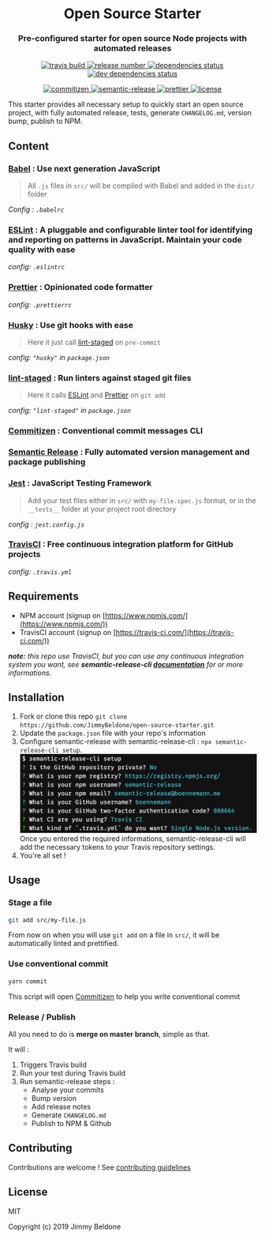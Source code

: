 <h1 align="center" style="border-bottom: none;">Open Source Starter </h1>
<h3 align="center">Pre-configured starter for open source Node projects with automated releases</h3>
<p align="center">
    <a href="https://travis-ci.com/JimmyBeldone/open-source-starter">
        <img alt="travis build" src="https://travis-ci.com/JimmyBeldone/open-source-starter.svg?branch=master">
    </a>
    <a href="#badge">
        <img alt="release number" src="https://badgen.net/github/release/JimmyBeldone/open-source-starter/stable">
    </a>
    <a href="#badge">
        <img alt="dependencies status" src="https://badgen.net/david/dep/JimmyBeldone/open-source-starter">
    </a>
    <a href="#badge">
        <img alt="dev dependencies status" src="https://badgen.net/david/dev/JimmyBeldone/open-source-starter">
    </a>
</p>
<p align="center">
    <a href="http://commitizen.github.io/cz-cli/">
        <img alt="commitizen" src="https://img.shields.io/badge/commitizen-friendly-brightgreen.svg">
    </a>
    <a href="https://github.com/semantic-release/semantic-release">
        <img alt="semantic-release" src="https://img.shields.io/badge/%20%20%F0%9F%93%A6%F0%9F%9A%80-semantic--release-e10079.svg">
    </a>
    <a href="https://github.com/prettier/prettier">
        <img alt="prettier" src="https://img.shields.io/badge/styled_with-prettier-ff69b4.svg">
    </a>
    <a href="https://github.com/JimmyBeldone/open-source-starter/blob/master/LICENSE">
        <img alt="license" src="https://badgen.net/github/license/JimmyBeldone/open-source-starter">
    </a>
</p>

This starter provides all necessary setup to quickly start an open source project, with fully automated release, tests, generate `CHANGELOG.md`, version bump, publish to NPM.

## Content

### **[Babel](https://babeljs.io/)** : Use next generation JavaScript

> All `.js` files in `src/` will be compiled with Babel and added in the `dist/` folder

*Config : `.babelrc`*

### **[ESLint](https://eslint.org/)** : A pluggable and configurable linter tool for identifying and reporting on patterns in JavaScript. Maintain your code quality with ease

*config: `.eslintrc`*

### **[Prettier](https://prettier.io/)** : Opinionated code formatter

*config: `.prettierrc`*

### **[Husky](https://github.com/typicode/husky)** : Use git hooks with ease

> Here it just call [lint-staged](https://github.com/okonet/lint-staged) on `pre-commit`

*config: `"husky"` in `package.json`*

### **[lint-staged](https://github.com/okonet/lint-staged)** : Run linters against staged git files

> Here it calls [ESLint](https://eslint.org/) and [Prettier](https://prettier.io/) on `git add`

*config: `"lint-staged"` in `package.json`*

### **[Commitizen](https://github.com/commitizen/cz-cli)** : Conventional commit messages CLI

### **[Semantic Release](https://github.com/semantic-release/semantic-release)** : Fully automated version management and package publishing

### **[Jest](https://jestjs.io/)** : JavaScript Testing Framework

> Add your test files either in `src/` with `my-file.spec.js` format, or in the `__tests__` folder at your project root directory

*config : `jest.config.js`*

### **[TravisCI](https://travis-ci.com/)** : Free continuous integration platform for GitHub projects

*config: `.travis.yml`*

## Requirements

- NPM account (signup on [https://www.npmjs.com/](https://www.npmjs.com/))
- TravisCI account (signup on [https://travis-ci.com/](https://travis-ci.com/))

***note:** this repo use TravisCI, but you can use any continuous integration system you want, see **semantic-release-cli [documentation](https://github.com/semantic-release/cli)** for or more informations.*

## Installation

1. Fork or clone this repo `git clone https://github.com/JimmyBeldone/open-source-starter.git`
2. Update the `package.json` file with your repo's information
3. Configure semantic-release with semantic-release-cli : `npx semantic-release-cli setup`.
![semantic-release-cli](https://github.com/semantic-release/semantic-release/raw/master/media/semantic-release-cli.png)
Once you entered the required informations, semantic-release-cli will add the necessary tokens to your Travis repository settings.
4. You're all set !

## Usage

### **Stage a file**

```bash
git add src/my-file.js
```

From now on when you will use `git add` on a file in `src/`, it will be automatically linted and prettified.

### **Use conventional commit**

```bash
yarn commit
```

This script will open [Commitizen](https://github.com/commitizen/cz-cli) to help you write conventional commit

### **Release / Publish**

All you need to do is **merge on master branch**, simple as that.

It will :

1. Triggers Travis build
2. Run your test during Travis build
3. Run semantic-release steps :
    - Analyse your commits
    - Bump version
    - Add release notes
    - Generate `CHANGELOG.md`
    - Publish to NPM & Github

## Contributing

Contributions are welcome ! See [contributing guidelines](https://github.com/JimmyBeldone/open-source-starter/blob/master/CONTRIBUTING.md)

## License

MIT

Copyright (c) 2019 Jimmy Beldone
